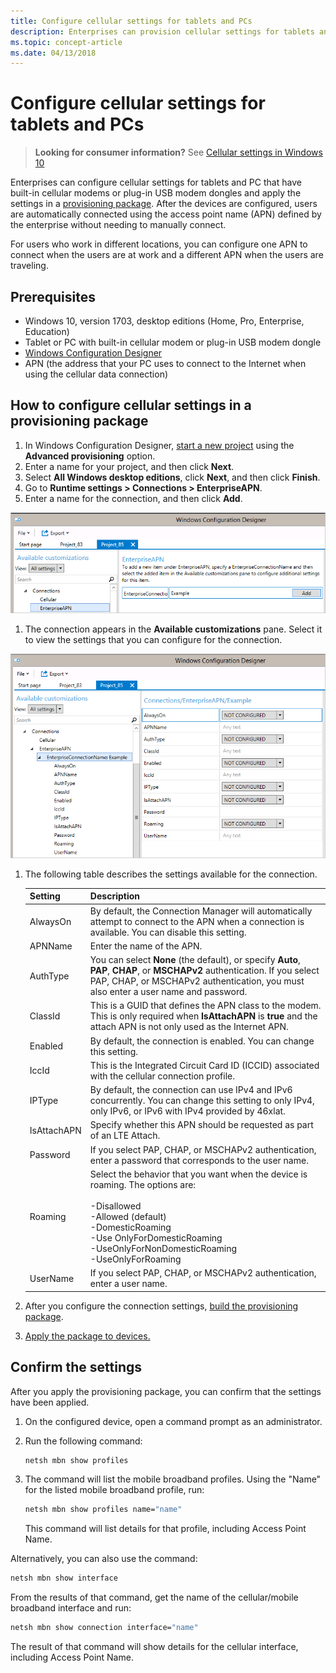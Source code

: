 ```yaml
---
title: Configure cellular settings for tablets and PCs
description: Enterprises can provision cellular settings for tablets and PC with built-in cellular modems or plug-in USB modem dongles.
ms.topic: concept-article
ms.date: 04/13/2018
---
```


# Configure cellular settings for tablets and PCs

>**Looking for consumer information?** See [Cellular settings in Windows 10](https://support.microsoft.com/help/10739/windows-10-cellular-settings)

Enterprises can configure cellular settings for tablets and PC that have built-in cellular modems or plug-in USB modem dongles and apply the settings in a [provisioning package](../provisioning-packages/provisioning-packages.md). After the devices are configured, users are automatically connected using the access point name (APN) defined by the enterprise without needing to manually connect.

For users who work in different locations, you can configure one APN to connect when the users are at work and a different APN when the users are traveling.

## Prerequisites

- Windows 10, version 1703, desktop editions (Home, Pro, Enterprise, Education)
- Tablet or PC with built-in cellular modem or plug-in USB modem dongle
- [Windows Configuration Designer](../provisioning-packages/provisioning-install-icd.md)
- APN (the address that your PC uses to connect to the Internet when using the cellular data connection)

## How to configure cellular settings in a provisioning package

1. In Windows Configuration Designer, [start a new project](../provisioning-packages/provisioning-create-package.md) using the **Advanced provisioning** option.
1. Enter a name for your project, and then click **Next**.
1. Select **All Windows desktop editions**, click **Next**, and then click **Finish**.
1. Go to **Runtime settings > Connections > EnterpriseAPN**.
1. Enter a name for the connection, and then click **Add**.

![Example of APN connection name.](images/apn-add.png)

1. The connection appears in the **Available customizations** pane. Select it to view the settings that you can configure for the connection.

![settings for new connection.](images/apn-add-details.png)

1. The following table describes the settings available for the connection.

    | Setting | Description |
    | --- | --- |
    | AlwaysOn | By default, the Connection Manager will automatically attempt to connect to the APN when a connection is available. You can disable this setting. |
    | APNName | Enter the name of the APN. |
    | AuthType | You can select **None** (the default), or specify **Auto**, **PAP**, **CHAP**, or **MSCHAPv2** authentication. If you select PAP, CHAP, or MSCHAPv2 authentication, you must also enter a user name and password.  |
    | ClassId | This is a GUID that defines the APN class to the modem. This is only required when **IsAttachAPN** is **true** and the attach APN is not only used as the Internet APN. |
    | Enabled | By default, the connection is enabled. You can change this setting. |
    | IccId | This is the Integrated Circuit Card ID (ICCID) associated with the cellular connection profile.  |
    | IPType | By default, the connection can use IPv4 and IPv6 concurrently. You can change this setting to only IPv4, only IPv6, or IPv6 with IPv4 provided by 46xlat. |
    | IsAttachAPN | Specify whether this APN should be requested as part of an LTE Attach. |
    | Password | If you select PAP, CHAP, or MSCHAPv2 authentication, enter a password that corresponds to the user name. |
    | Roaming | Select the behavior that you want when the device is roaming. The options are:</br></br>-Disallowed</br>-Allowed (default)</br>-DomesticRoaming</br>-Use OnlyForDomesticRoaming</br>-UseOnlyForNonDomesticRoaming</br>-UseOnlyForRoaming   |
    | UserName | If you select PAP, CHAP, or MSCHAPv2 authentication, enter a user name.  |

1. After you configure the connection settings, [build the provisioning package](../provisioning-packages/provisioning-create-package.md#build-package).
1. [Apply the package to devices.](../provisioning-packages/provisioning-apply-package.md)

## Confirm the settings

After you apply the provisioning package, you can confirm that the settings have been applied.

1. On the configured device, open a command prompt as an administrator.
1. Run the following command:

    ```cmd
    netsh mbn show profiles
    ```

1. The command will list the mobile broadband profiles. Using the "Name" for the listed mobile broadband profile, run:

    ```cmd
    netsh mbn show profiles name="name"
    ```

    This command will list details for that profile, including Access Point Name.

Alternatively, you can also use the command:

```cmd
netsh mbn show interface
```

From the results of that command, get the name of the cellular/mobile broadband interface and run:

```cmd
netsh mbn show connection interface="name"
```

The result of that command will show details for the cellular interface, including Access Point Name.
